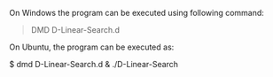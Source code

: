 On Windows the program can be executed using following command:

> DMD D-Linear-Search.d


On Ubuntu, the program can be executed as:

$ dmd D-Linear-Search.d & ./D-Linear-Search
